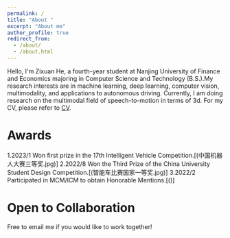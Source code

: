 ```yaml
---
permalink: /
title: "About "
excerpt: "About me"
author_profile: true
redirect_from: 
  - /about/
  - /about.html
---
```


Hello, I'm Zixuan He, a fourth-year student at Nanjing University of Finance and Economics majoring in Computer Science and Technology (B.S.).My research interests are in machine learning, deep learning, computer vision, multimodality, and applications to autonomous driving. Currently, I am doing research on the multimodal field of speech-to-motion in terms of 3d. For my CV, please refer to [CV](ZixuanHe.pdf).


Awards
======
1.2023/1 Won first prize in the 17th Intelligent Vehicle Competition.[(中国机器人大赛三等奖.jpg)]
2.2022/8 Won the Third Prize of the China University Student Design Competition.[(智能车比赛国家一等奖.jpg)]
3.2022/2 Participated in MCM/ICM to obtain Honorable Mentions.[()]

Open to Collaboration
======
Free to email me if you would like to work together!




